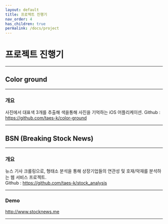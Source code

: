 ```yaml
---
layout: default
title: 프로젝트 진행기
nav_order: 4
has_children: true
permalink: /docs/project
---
```


# 프로젝트 진행기

---

## Color ground  

---

### 개요

사진에서 대표색 3개를 추출해 색을통해 사진을 기억하는 iOS 어플리케이션.
Github : <https://github.com/taes-k/color-ground>

---

## BSN (Breaking Stock News)

---

### 개요

뉴스 기사 크롤링으로, 형태소 분석을 통해 상장기업들의 연관성 및 호재/악재를 분석하는 웹 서비스 프로젝트.  
Github : <https://github.com/taes-k/stock_analysis>

---

### Demo

<http://www.stocknews.me>

---


